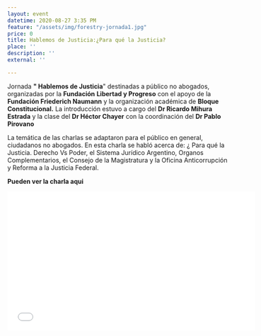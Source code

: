 ```yaml
---
layout: event
datetime: 2020-08-27 3:35 PM
feature: "/assets/img/forestry-jornada1.jpg"
price: 0
title: Hablemos de Justicia:¿Para qué la Justicia?
place: ''
description: ''
external: ''

---
```

Jornada **" Hablemos de Justicia**" destinadas a público no abogados, organizadas por la **Fundación** **Libertad y Progreso** con el apoyo de la **Fundación Friederich Naumann** y la organización académica de **Bloque Constitucional.** La introducción estuvo a cargo del **Dr Ricardo Mihura Estrada** y la clase del **Dr Héctor Chayer** con la coordinación del **Dr Pablo Pirovano**

La temática de las charlas se adaptaron para el público en general, ciudadanos no abogados. En esta charla se habló acerca de: ¿ Para qué la Justicia. Derecho Vs Poder, el Sistema Jurídico Argentino, Organos Complementarios, el Consejo de la Magistratura y la Oficina Anticorrupción y Reforma a la Justicia Federal.

**Pueden ver la charla aqui**

<iframe width="560" height="315" src="[https://www.youtube.com/embed/cUl6iFLw8gE](https://www.youtube.com/embed/cUl6iFLw8gE "https://www.youtube.com/embed/cUl6iFLw8gE")" frameborder="0" allow="accelerometer; autoplay; clipboard-write; encrypted-media; gyroscope; picture-in-picture" allowfullscreen></iframe>